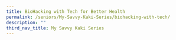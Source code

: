 ```yaml
---
title: BioHacking with Tech for Better Health
permalink: /seniors/My-Savvy-Kaki-Series/biohacking-with-tech/
description: ""
third_nav_title: My Savvy Kaki Series
---
```

